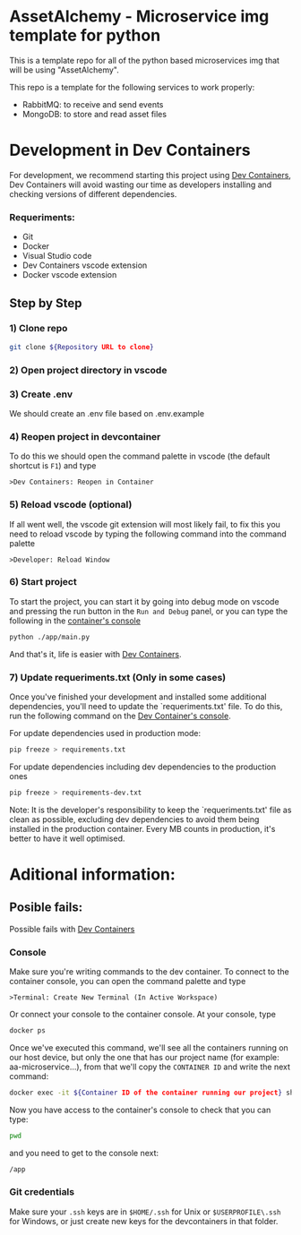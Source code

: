 # AssetAlchemy - Microservice img template for python
This is a template repo for all of the python based microservices img that will be using "AssetAlchemy".

This repo is a template for the following services to work properly:
- RabbitMQ: to receive and send events
- MongoDB: to store and read asset files

# Development in Dev Containers
For development, we recommend starting this project using [Dev Containers](https://code.visualstudio.com/docs/devcontainers/containers), Dev Containers will avoid wasting our time as developers installing and checking versions of different dependencies.

### Requeriments:
* Git
* Docker
* Visual Studio code
* Dev Containers vscode extension
* Docker vscode extension

## Step by Step

### 1) Clone repo
```bash
git clone ${Repository URL to clone}
```

### 2) Open project directory in vscode

### 3) Create .env
We should create an .env file based on .env.example

### 4) Reopen project in devcontainer
To do this we should open the command palette in vscode (the default shortcut is `F1`) and type
```
>Dev Containers: Reopen in Container
``` 

### 5) Reload vscode (optional)
If all went well, the vscode git extension will most likely fail, to fix this you need to reload vscode by typing the following command into the command palette
```
>Developer: Reload Window
```

### 6) Start project
To start the project, you can start it by going into debug mode on vscode and pressing the run button in the `Run and Debug` panel, or you can type the following in the [container's console](#console)
```bash
python ./app/main.py
```
And that's it, life is easier with [Dev Containers](https://code.visualstudio.com/docs/devcontainers/containers).

### 7) Update requeriments.txt (Only in some cases)
Once you've finished your development and installed some additional dependencies, you'll need to update the `requeriments.txt' file. To do this, run the following command on the [Dev Container's console](#console).


For update dependencies used in production mode:
```bash
pip freeze > requirements.txt
```

For update dependencies including dev dependencies to the production ones
```bash
pip freeze > requirements-dev.txt
```

Note: It is the developer's responsibility to keep the `requeriments.txt' file as clean as possible, excluding dev dependencies to avoid them being installed in the production container. Every MB counts in production, it's better to have it well optimised.

# Aditional information:

## Posible fails:
Possible fails with [Dev Containers](https://code.visualstudio.com/docs/devcontainers/containers)

### Console
Make sure you're writing commands to the dev container.
To connect to the container console, you can open the command palette and type
```
>Terminal: Create New Terminal (In Active Workspace)
```
Or connect your console to the container console. At your console, type
```bash
docker ps
```
Once we've executed this command, we'll see all the containers running on our host device, but only the one that has our project name (for example: aa-microservice...), from that we'll copy the `CONTAINER ID` and write the next command:
```bash
docker exec -it ${Container ID of the container running our project} sh
```
Now you have access to the container's console to check that you can type:
```bash
pwd
```
and you need to get to the console next:
```bash
/app
```

### Git credentials
Make sure your `.ssh` keys are in `$HOME/.ssh` for Unix or `$USERPROFILE\.ssh` for Windows, or just create new keys for the devcontainers in that folder.
